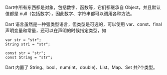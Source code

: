 Dart中所有东西都是对象，包括数字、函数等，它们都继承自 Object，并且默认值都是 null（包括数字），因此数字、字符串都可以调用各种方法。

Dart 语言虽然是一种强类型语言，但类型是可选的，可以使用 var、const、final 声明变量和常量，还可以在声明的时候指定类型，如

```
var str = "str";
String str1 = "str";

const str = "str";
const String = "str";
```

Dart 内置了 String、bool、num(int、double)、List、Map、Set 共?个类型。